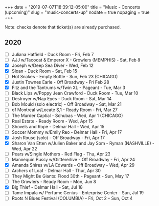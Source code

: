 +++
date = "2019-07-07T18:39:12-05:00"
title = "Music - Concerts (upcoming)"
slug = "music-concerts-up"
nodate = true
nopaging = true
+++

Note: checks denote that ticket(s) are already purchased.

## 2020

- [ ] Juliana Hatfield - Duck Room - Fri, Feb 7
- [ ] AJJ w/Tacocat & Emperor X - Growlers (MEMPHIS) - Sat, Feb 8
- [X] Joseph w/Deep Sea Diver - Wed, Feb 12
- [X] Sloan - Duck Room - Sat, Feb 15
- [ ] Hot Snakes - Empty Bottle - Sun, Feb 23 (CHICAGO)
- [X] Justin Townes Earle - Off Broadway - Fri Feb 28
- [X] Fitz and the Tantrums w/Twin XL - Pageant - Tue, Mar 3
- [ ] Black Lips w/Poppy Jean Crawford - Duck Room - Tue, Mar 10
- [ ] Destroyer w/Nap Eyes - Duck Room - Sat, Mar 14
- [ ] Bob Mould (solo electric) - Off Broadway - Sat, Mar 21
- [ ] of Montreal w/Locate S,1 - Ready Room - Fri, Mar 27
- [ ] The Murder Captial - Schubas - Wed, Apr 1 (CHICAGO)
- [ ] Real Estate - Ready Room - Wed, Apr 15
- [ ] Shovels and Rope - Delmar Hall - Wed, Apr 15
- [ ] Soccer Mommy w/Emily Reo - Delmar Hall - Fri, Apr 17
- [X] Josh Rouse (solo) - Off Broadway - Fri, Apr 17
- [X] Sharon Van Etten w/Julien Baker and Jay Som - Ryman (NASHVILLE) - Wed, Apr 22
- [ ] Pears w/Single Mothers - Red Flag - Thu, Apr 23
- [ ] Mannequin Pussy w/Glittererlive - Off Broadway - Fri, Apr 24
- [X] Amanda Shires w/LA Edwards - Off Broadway - Wed, Apr 29
- [ ] Archers of Loaf - Delmar Hall - Thur, Apr 30
- [ ] They Might Be Giants: Flood 30th - Pageant - Sun, May 17
- [ ] The Growlers - Ready Room - Mon, Jun 8 
- [X] Big Thief - Delmar Hall - Sat, Jul 18
- [ ] Tame Impala w/ Perfume Genius - Enterprise Center - Sun, Jul 19
- [ ] Roots N Blues Festival (COLUMBIA) - Fri, Oct 2 – Sun, Oct 4
